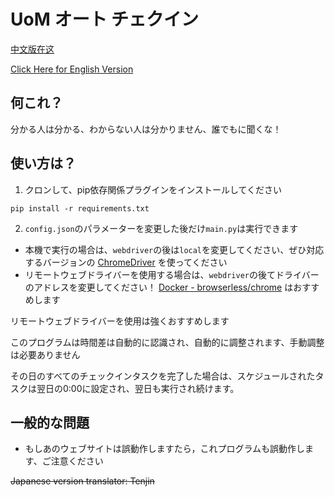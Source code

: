 # UoM オート チェクイン
[中文版在这](README.md)

[Click Here for English Version](README_en.md)

## 何これ？
分かる人は分かる、わからない人は分かりません、誰でもに聞くな！

## 使い方は？
1. クロンして、pip依存関係プラグインをインストールしてください

```pip install -r requirements.txt```

2. ```config.json```のパラメーターを変更した後だけ```main.py```は実行できます
* 本機で実行の場合は、```webdriver```の後は```local```を変更してください、ぜひ対応するバージョンの
[ChromeDriver](https://chromedriver.chromium.org/downloads)
を使ってください
* リモートウェブドライバーを使用する場合は、```webdriver```の後てドライバーのアドレスを変更してください！
[Docker - browserless/chrome](https://registry.hub.docker.com/r/browserless/chrome) はおすすめします

リモートウェブドライバーを使用は強くおすすめします

このプログラムは時間差は自動的に認識され、自動的に調整されます、手動調整は必要ありません

その日のすべてのチェックインタスクを完了した場合は、スケジュールされたタスクは翌日の0:00に設定され、翌日も実行され続けます。

## 一般的な問題
* もしあのウェブサイトは誤動作しますたら，これプログラムも誤動作します、ご注意ください

~~Japanese version translator: Tenjin~~